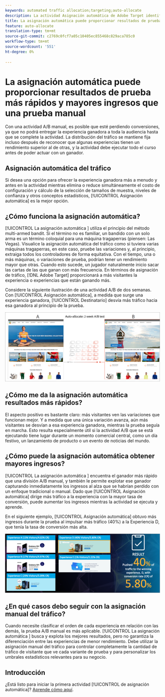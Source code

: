 ```yaml
---
keywords: automated traffic allocation;targeting;auto-allocate
description: La actividad Asignación automática de Adobe Target identifica un ganador entre dos o más experiencias y automáticamente reasigna más tráfico al ganador para aumentar las conversiones mientras la prueba continúa ejecutándose y aprendiendo.
title: La asignación automática puede proporcionar resultados de prueba más rápidos y mayores ingresos que una prueba manual
feature: auto-allocate
translation-type: tm+mt
source-git-commit: c2769c0fcf7a05c10405ec855468c829aca785c0
workflow-type: tm+mt
source-wordcount: '551'
ht-degree: 0%

---
```



# La asignación automática puede proporcionar resultados de prueba más rápidos y mayores ingresos que una prueba manual

Con una actividad A/B manual, es posible que esté perdiendo conversiones, ya que no podrá entregar la experiencia ganadora a toda la audiencia hasta que se complete la actividad. La distribución del tráfico se mantiene fija incluso después de reconocer que algunas experiencias tienen un rendimiento superior al de otras, y la actividad debe ejecutar todo el curso antes de poder actuar con un ganador.

## Asignación automática del tráfico

Si desea una opción para ofrecer la experiencia ganadora más a menudo y antes en la actividad mientras elimina o reduce simultáneamente el costo de configuración y cálculo de la selección de tamaños de muestra, niveles de confianza y otros conceptos estadísticos, [!UICONTROL Asignación automática] es la mejor opción.

## ¿Cómo funciona la asignación automática?

[!UICONTROL La asignación automática ] utiliza el principio del método multi-armed bandit. Si el término no es familiar, un bandido con un solo arma es un término coloquial para una máquina tragaperras (piensen: Las Vegas). Visualice la asignación automática del tráfico como si tuviera varias máquinas tragaperras, en este caso, pruebe las variaciones y, al principio, extraiga todos los controladores de forma equitativa. Con el tiempo, una o más máquinas, o variaciones de prueba, podrían tener un rendimiento mayor que otras. Cuando esto sucede, un jugador naturalmente inicio sacar las cartas de las que ganan con más frecuencia. En términos de asignación de tráfico, [!DNL Adobe Target] proporcionará a más visitantes la experiencia o experiencias que están ganando más.

Considere la siguiente ilustración de una actividad A/B de dos semanas. Con [!UICONTROL Asignación automática], a medida que surge una experiencia ganadora, [!UICONTROL Destinatario] desvía más tráfico hacia esa ganadora al principio de la prueba.

![Ilustración de asignación automática](/help/c-activities/automated-traffic-allocation/assets/Auto-Allocate-test.png)

## ¿Cómo me da la asignación automática resultados más rápidos?

El aspecto positivo es bastante claro: más visitantes ven las variaciones que funcionan mejor. Y a medida que una única variación avanza, aún más visitantes se desvían a esa experiencia ganadora, mientras la prueba seguía en marcha. Esto resulta especialmente útil si la actividad A/B que se está ejecutando tiene lugar durante un momento comercial central, como un día festivo, un lanzamiento de producto o un evento de noticias del mundo.

## ¿Cómo puede la asignación automática obtener mayores ingresos?

[!UICONTROL La asignación automática ] encuentra el ganador más rápido que una división A/B manual, y también le permite explotar ese ganador capturando inmediatamente los ingresos al alza que se habrían perdido con un enfoque tradicional o manual. Dado que [!UICONTROL Asignación automática] dirige más tráfico a la experiencia con la mayor tasa de conversión, puede aumentar los ingresos mientras la actividad se ejecuta y aprende.

En el siguiente ejemplo, [!UICONTROL Asignación automática] obtuvo más ingresos durante la prueba al impulsar más tráfico (40%) a la Experiencia D, que tenía la tasa de conversión más alta.

![La asignación automática proporciona una ilustración de ingresos más alta](/help/c-activities/automated-traffic-allocation/assets/five-experiences.png)

## ¿En qué casos debo seguir con la asignación manual del tráfico?

Cuando necesite clasificar el orden de cada experiencia en relación con las demás, la prueba A/B manual es más aplicable. [!UICONTROL La asignación automática ] busca y explota los mejores resultados, pero no garantiza la diferenciación entre las experiencias de menor rendimiento. Debe utilizar la asignación manual del tráfico para controlar completamente la cantidad de tráfico de visitante que ve cada variante de prueba y para personalizar los umbrales estadísticos relevantes para su negocio.

## Introducción

¿Está listo para iniciar la primera actividad [!UICONTROL de asignación automática]? [Aprende cómo aquí](/help/c-activities/automated-traffic-allocation/automated-traffic-allocation.md).

